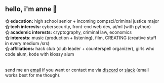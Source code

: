 ## hello, i'm anne 👋
**⚝ education:** high school senior + incoming compsci/criminal justice major <br>
**⚝ tech interests:** cybersecurity, front-end web dev, ai/ml (with python) <br>
**⚝ academic interests:** cryptography, criminal law, economics <br>
**⚝ interests:** music (production + listening), film, CREATING (creative stuff in every medium /srs) <br>
**⚝ affiliations:** hack club (club leader + counterspell organizer), girls who code alum, kode with klossy alum <br>
<br><br>
send me an [email](mailto:arsoninstigator@proton.me) if you want or contact me via [discord](http://discordapp.com/users/arsoninstigator) or [slack](https://hackclub.slack.com/team/U07BBK4KHUK) (email works best for me though).

